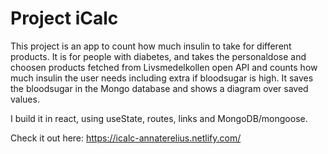 # Project iCalc
This project is an app to count how much insulin to take for different products.
It is for people with diabetes, and takes the personaldose and choosen products fetched from Livsmedelkollen open API and counts how much insulin the user needs including extra if bloodsugar is high. It saves the bloodsugar in the Mongo database and shows a diagram over saved values.

I build it in react, using useState, routes, links and MongoDB/mongoose.

Check it out here:
https://icalc-annaterelius.netlify.com/


